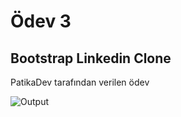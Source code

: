 # Ödev 3

## Bootstrap Linkedin Clone

PatikaDev tarafından verilen ödev

![Output](https://s9.gifyu.com/images/outpute4720c41a9c6c954.gif)
